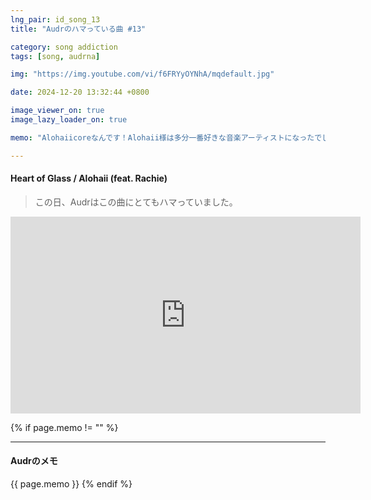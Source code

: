 ```yaml
---
lng_pair: id_song_13
title: "Audrのハマっている曲 #13"

category: song addiction
tags: [song, audrna]

img: "https://img.youtube.com/vi/f6FRYyOYNhA/mqdefault.jpg"

date: 2024-12-20 13:32:44 +0800

image_viewer_on: true
image_lazy_loader_on: true

memo: "Alohaiicoreなんです！Alohaii様は多分一番好きな音楽アーティストになったでしょう…あと、今日はこの少し前に見つけた曲のMVがアップロードされました！"

---
```


<!-- outline-start -->
#### Heart of Glass / Alohaii (feat. Rachie)
<!-- outline-end -->

> この日、Audrはこの曲にとてもハマっていました。

<iframe
  width="560"
  height="315"
  src="https://www.youtube.com/embed/f6FRYyOYNhA"
  title="YouTube video player"
  frameborder="0"
  allow="accelerometer; clipboard-write; encrypted-media; gyroscope; picture-in-picture; web-share"
  referrerpolicy="strict-origin-when-cross-origin"
  allowfullscreen
  data-align="center"
></iframe>

{% if page.memo != "" %}
<hr>

#### Audrのメモ

{{ page.memo }}
{% endif %}
